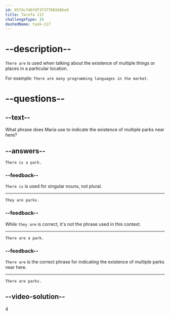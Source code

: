 ```yaml
---
id: 657dcf46fdf3f37766568bed
title: Tarefa 117
challengeType: 19
dashedName: task-117
---
```


# --description--

`There are` is used when talking about the existence of multiple things or places in a particular location.

For example: `There are many programming languages in the market`.

# --questions--

## --text--

What phrase does Maria use to indicate the existence of multiple parks near here?

## --answers--

`There is a park.`

### --feedback--

`There is` is used for singular nouns, not plural.

---

`They are parks.`

### --feedback--

While `they are` is correct, it's not the phrase used in this context.

---

`There are a park.`

### --feedback--

`There are` is the correct phrase for indicating the existence of multiple parks near here.

---

`There are parks.`

## --video-solution--

4
